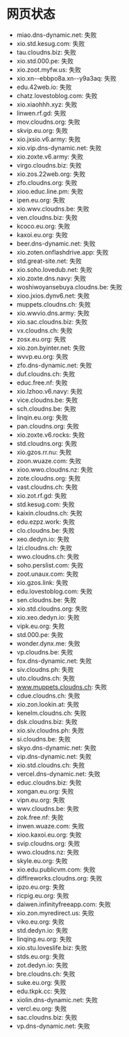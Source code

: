 # 网页状态
- miao.dns-dynamic.net: 失败
- xio.std.kesug.com: 失败
- tau.cloudns.biz: 失败
- xio.std.000.pe: 失败
- xio.zoot.myfw.us: 失败
- xio.xn--ebbpo8a.xn--y9a3aq: 失败
- edu.42web.io: 失败
- chatz.lovestoblog.com: 失败
- xio.xiaohhh.xyz: 失败
- linwen.rf.gd: 失败
- mov.cloudns.org: 失败
- skvip.eu.org: 失败
- xio.jxsio.v6.army: 失败
- xio.vip.dns-dynamic.net: 失败
- xio.zoxte.v6.army: 失败
- virgo.cloudns.biz: 失败
- xio.zos.22web.org: 失败
- zfo.cloudns.org: 失败
- xioo.educ.line.pm: 失败
- ipen.eu.org: 失败
- xio.wwv.cloudns.be: 失败
- ven.cloudns.biz: 失败
- kcoco.eu.org: 失败
- kaxoi.eu.org: 失败
- beer.dns-dynamic.net: 失败
- xio.zoten.onflashdrive.app: 失败
- std.great-site.net: 失败
- xio.soho.lovedub.net: 失败
- xio.zoxte.dns.navy: 失败
- woshiwoyansebuya.cloudns.be: 失败
- xioo.jxios.dynv6.net: 失败
- muppets.cloudns.ch: 失败
- xio.wwvio.dns.army: 失败
- xio.sac.cloudns.biz: 失败
- vx.cloudns.ch: 失败
- zosx.eu.org: 失败
- xio.zon.byinter.net: 失败
- wvvp.eu.org: 失败
- zfo.dns-dynamic.net: 失败
- duf.cloudns.ch: 失败
- educ.free.nf: 失败
- xio.lzhoo.v6.navy: 失败
- vice.cloudns.be: 失败
- sch.cloudns.be: 失败
- linqin.eu.org: 失败
- pan.cloudns.org: 失败
- xio.zoxte.v6.rocks: 失败
- std.cloudns.org: 失败
- xio.gzos.rr.nu: 失败
- zoon.wuaze.com: 失败
- xioo.wwo.cloudns.nz: 失败
- zote.cloudns.org: 失败
- vast.cloudns.ch: 失败
- xio.zot.rf.gd: 失败
- std.kesug.com: 失败
- kaixin.cloudns.ch: 失败
- edu.ezpz.work: 失败
- clo.cloudns.be: 失败
- xeo.dedyn.io: 失败
- lzi.cloudns.ch: 失败
- wwo.cloudns.ch: 失败
- soho.perslist.com: 失败
- zoot.unaux.com: 失败
- xio.gzos.link: 失败
- edu.lovestoblog.com: 失败
- sen.cloudns.be: 失败
- xio.std.cloudns.org: 失败
- xio.xeo.dedyn.io: 失败
- vipk.eu.org: 失败
- std.000.pe: 失败
- wonder.dynx.me: 失败
- vp.cloudns.be: 失败
- fox.dns-dynamic.net: 失败
- siv.cloudns.ph: 失败
- uto.cloudns.ch: 失败
- www.muppets.cloudns.ch: 失败
- cdue.cloudns.ch: 失败
- xio.zon.lookin.at: 失败
- kenelm.cloudns.ch: 失败
- dsk.cloudns.biz: 失败
- xio.siv.cloudns.ph: 失败
- si.cloudns.be: 失败
- skyo.dns-dynamic.net: 失败
- vip.dns-dynamic.net: 失败
- xio.std.cloudns.ch: 失败
- vercel.dns-dynamic.net: 失败
- educ.cloudns.biz: 失败
- xongan.eu.org: 失败
- vipn.eu.org: 失败
- wwv.cloudns.be: 失败
- zok.free.nf: 失败
- inwen.wuaze.com: 失败
- xioo.kaxoi.eu.org: 失败
- svip.cloudns.org: 失败
- wwo.cloudns.nz: 失败
- skyle.eu.org: 失败
- xio.edu.publicvm.com: 失败
- diffireworks.cloudns.org: 失败
- ipzo.eu.org: 失败
- ricpig.eu.org: 失败
- daiwen.infinityfreeapp.com: 失败
- xio.zon.myredirect.us: 失败
- viko.eu.org: 失败
- std.dedyn.io: 失败
- linqing.eu.org: 失败
- xio.stu.loveslife.biz: 失败
- stds.eu.org: 失败
- zot.dedyn.io: 失败
- bre.cloudns.ch: 失败
- suke.eu.org: 失败
- edu.tkpk.cc: 失败
- xiolin.dns-dynamic.net: 失败
- vercl.eu.org: 失败
- sac.cloudns.biz: 失败
- vp.dns-dynamic.net: 失败
